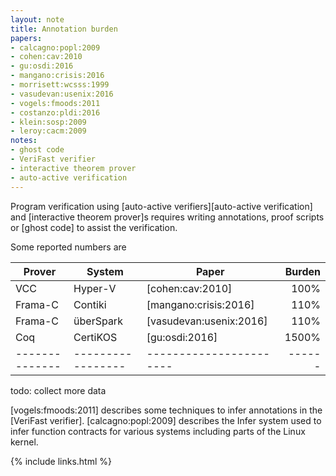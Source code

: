 ```yaml
---
layout: note
title: Annotation burden
papers:
- calcagno:popl:2009
- cohen:cav:2010
- gu:osdi:2016
- mangano:crisis:2016
- morrisett:wcsss:1999
- vasudevan:usenix:2016
- vogels:fmoods:2011
- costanzo:pldi:2016
- klein:sosp:2009
- leroy:cacm:2009
notes:
- ghost code
- VeriFast verifier
- interactive theorem prover
- auto-active verification
---
```


Program verification using
[auto-active verifiers][auto-active verification] and
[interactive theorem prover]s requires writing annotations,
proof scripts or [ghost code] to assist the verification.

Some reported numbers are

| Prover         | System            | Paper                   | Burden |
| -------------- | ----------------- | ----------------------- | -----: |
| VCC            | Hyper-V           | [cohen:cav:2010]        | 100%   |
| Frama-C        | Contiki           | [mangano:crisis:2016]   | 110%   |
| Frama-C        | überSpark         | [vasudevan:usenix:2016] | 110%   |
| Coq            | CertiKOS          | [gu:osdi:2016]          | 1500%  |
| -------------- | ----------------- | ----------------------- | ------ |

todo: collect more data

[vogels:fmoods:2011] describes some techniques to infer annotations in
the [VeriFast verifier].
[calcagno:popl:2009] describes the Infer system used to infer function
contracts for various systems including parts of the Linux kernel.

{% include links.html %}
